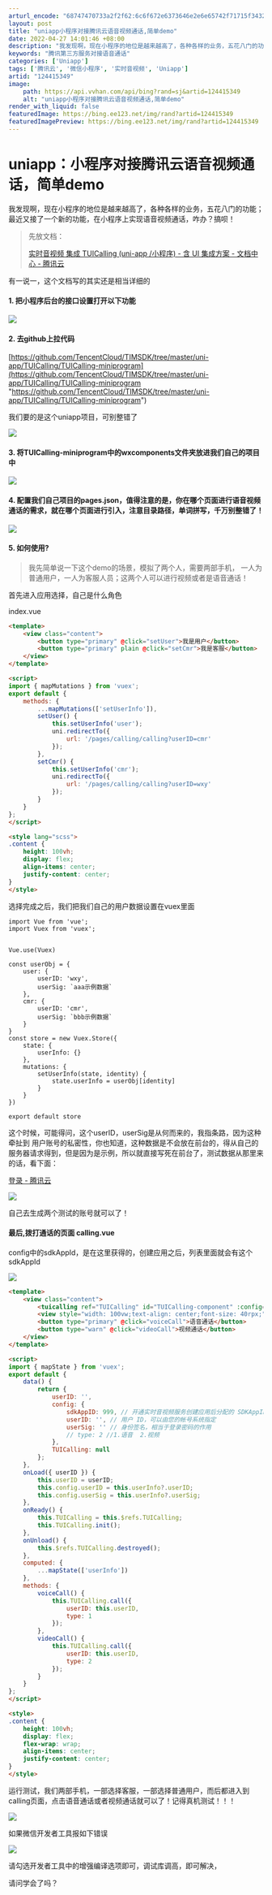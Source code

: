```yaml
---
arturl_encode: "68747470733a2f2f62:6c6f672e6373646e2e6e65742f71715f34323534333234342f:61727469636c652f64657461696c732f313234343135333439"
layout: post
title: "uniapp小程序对接腾讯云语音视频通话,简单demo"
date: 2022-04-27 14:01:46 +08:00
description: "我发现啊，现在小程序的地位是越来越高了，各种各样的业务，五花八门的功能；最近又接了一个新的功能，在小"
keywords: "腾讯第三方服务对接语音通话"
categories: ['Uniapp']
tags: ['腾讯云', '微信小程序', '实时音视频', 'Uniapp']
artid: "124415349"
image:
    path: https://api.vvhan.com/api/bing?rand=sj&artid=124415349
    alt: "uniapp小程序对接腾讯云语音视频通话,简单demo"
render_with_liquid: false
featuredImage: https://bing.ee123.net/img/rand?artid=124415349
featuredImagePreview: https://bing.ee123.net/img/rand?artid=124415349
---
```


# uniapp：小程序对接腾讯云语音视频通话，简单demo

我发现啊，现在小程序的地位是越来越高了，各种各样的业务，五花八门的功能；最近又接了一个新的功能，在小程序上实现语音视频通话，咋办？搞呗！

> 先放文档：
>
> [实时音视频 集成 TUICalling (uni-app /小程序) - 含 UI 集成方案 - 文档中心 - 腾讯云](https://cloud.tencent.com/document/product/647/68087 "实时音视频 集成 TUICalling (uni-app /小程序) - 含 UI 集成方案 - 文档中心 - 腾讯云")

有一说一，这个文档写的其实还是相当详细的

#### 1. 把小程序后台的接口设置打开以下功能

![](https://i-blog.csdnimg.cn/blog_migrate/d07544cf86e6915f35781970f09446aa.png)

#### 2. 去github上拉代码

[https://github.com/TencentCloud/TIMSDK/tree/master/uni-app/TUICalling/TUICalling-miniprogram](https://github.com/TencentCloud/TIMSDK/tree/master/uni-app/TUICalling/TUICalling-miniprogram "https://github.com/TencentCloud/TIMSDK/tree/master/uni-app/TUICalling/TUICalling-miniprogram")

我们要的是这个uniapp项目，可别整错了

![](https://i-blog.csdnimg.cn/blog_migrate/fc06dab3bb313af932e394853f2119f6.png)

#### 3. 将TUICalling-miniprogram中的wxcomponents文件夹放进我们自己的项目中

![](https://i-blog.csdnimg.cn/blog_migrate/7d6c0a9d758fd15e5ce87b0e5e44c8db.png)

#### 4. 配置我们自己项目的pages.json，值得注意的是，你在哪个页面进行语音视频通话的需求，就在哪个页面进行引入，注意目录路径，单词拼写，千万别整错了！

![](https://i-blog.csdnimg.cn/blog_migrate/96358ea9cf3cec56bd495813580c05fb.png)

#### 5. 如何使用?

> 我先简单说一下这个demo的场景，模拟了两个人，需要两部手机， 一人为普通用户，一人为客服人员；这两个人可以进行视频或者是语音通话！

首先进入应用选择，自己是什么角色

index.vue

```html
<template>
	<view class="content">
		<button type="primary" @click="setUser">我是用户</button>
		<button type="primary" plain @click="setCmr">我是客服</button>
	</view>
</template>

<script>
import { mapMutations } from 'vuex';
export default {
	methods: {
		...mapMutations(['setUserInfo']),
		setUser() {
			this.setUserInfo('user');
			uni.redirectTo({
				url: '/pages/calling/calling?userID=cmr'
			});
		},
		setCmr() {
			this.setUserInfo('cmr');
			uni.redirectTo({
				url: '/pages/calling/calling?userID=wxy'
			});
		}
	}
};
</script>

<style lang="scss">
.content {
	height: 100vh;
	display: flex;
	align-items: center;
	justify-content: center;
}
</style>
```

选择完成之后，我们把我们自己的用户数据设置在vuex里面

```
import Vue from 'vue';
import Vuex from 'vuex';


Vue.use(Vuex)

const userObj = {
	user: {
		userID: 'wxy',
		userSig: `aaa示例数据`
	},
	cmr: {
		userID: 'cmr',
		userSig: `bbb示例数据`
	}
}
const store = new Vuex.Store({
	state: {
		userInfo: {}
	},
	mutations: {
		setUserInfo(state, identity) {
			state.userInfo = userObj[identity]
		}
	}
})

export default store

```

这个时候，可能得问，这个userID，userSig是从何而来的，我指条路，因为这种牵扯到 用户账号的私密性，你也知道，这种数据是不会放在前台的，得从自己的服务器请求得到，但是因为是示例，所以就直接写死在前台了，测试数据从那里来的话，看下面：

[登录 - 腾讯云](https://console.cloud.tencent.com/trtc/usersigtool "登录 - 腾讯云")

![](https://i-blog.csdnimg.cn/blog_migrate/972de054b5975151bedabd1931dc7b15.png)

自己去生成两个测试的账号就可以了！

#### **最后,拨打通话的页面 calling.vue**

config中的sdkAppId，是在这里获得的，创建应用之后，列表里面就会有这个sdkAppId

![](https://i-blog.csdnimg.cn/blog_migrate/d01af34cf7aa0fc79e2bf14c05b4add9.png)

```html
<template>
	<view class="content">
		<tuicalling ref="TUICalling" id="TUICalling-component" :config="config"></tuicalling>
		<view style="width: 100vw;text-align: center;font-size: 40rpx;">当前身份：{{ config.userID === 'cmr' ? '客服人员' : '普通用户' }}</view>
		<button type="primary" @click="voiceCall">语音通话</button>
		<button type="warn" @click="videoCall">视频通话</button>
	</view>
</template>

<script>
import { mapState } from 'vuex';
export default {
	data() {
		return {
			userID: '',
			config: {
				sdkAppID: 999, // 开通实时音视频服务创建应用后分配的 SDKAppID
				userID: '', // 用户 ID，可以由您的帐号系统指定
				userSig: '' // 身份签名，相当于登录密码的作用
				// type: 2 //1.语音  2.视频
			},
			TUICalling: null
		};
	},
	onLoad({ userID }) {
		this.userID = userID;
		this.config.userID = this.userInfo?.userID;
		this.config.userSig = this.userInfo?.userSig;
	},
	onReady() {
		this.TUICalling = this.$refs.TUICalling;
		this.TUICalling.init();
	},
	onUnload() {
		this.$refs.TUICalling.destroyed();
	},
	computed: {
		...mapState(['userInfo'])
	},
	methods: {
		voiceCall() {
			this.TUICalling.call({
				userID: this.userID,
				type: 1
			});
		},
		videoCall() {
			this.TUICalling.call({
				userID: this.userID,
				type: 2
			});
		}
	}
};
</script>

<style>
.content {
	height: 100vh;
	display: flex;
	flex-wrap: wrap;
	align-items: center;
	justify-content: center;
}
</style>

```

运行测试，我们两部手机，一部选择客服，一部选择普通用户，而后都进入到calling页面，点击语音通话或者视频通话就可以了！记得真机测试！！！

![](https://i-blog.csdnimg.cn/blog_migrate/132e5e113dd3709e33817fb92335d8b4.png)

如果微信开发者工具报如下错误

![](https://i-blog.csdnimg.cn/blog_migrate/55fba00426cc44ac3ed71a60e02c3d0a.png)

请勾选开发者工具中的增强编译选项即可，调试库调高，即可解决，

请问学会了吗？